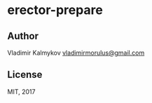 erector-prepare
==



Author
----

Vladimir Kalmykov <vladimirmorulus@gmail.com>

License
----

MIT, 2017
